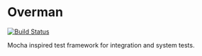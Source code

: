 # Overman

[![Build Status](https://travis-ci.org/pereckerdal/overman.svg?branch=master)](https://travis-ci.org/pereckerdal/overman)

Mocha inspired test framework for integration and system tests.
